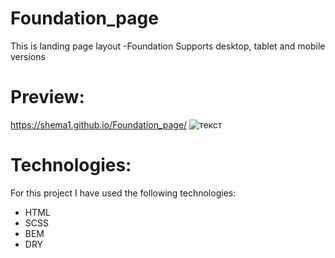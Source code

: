 # Foundation_page
This is landing page layout -Foundation
Supports desktop, tablet and mobile versions

# Preview:
https://shema1.github.io/Foundation_page/
![текст](https://lh3.googleusercontent.com/179DgmT4X1bGxwN2VN9RrOBiHbKKOG75Y0v5mgyZJMIeBmaWbZZudkUJJnNQXhNa9MAvA06I0PimXtJOK-tRpeIbivFPTXucdfDzvkBQ5efTgtpqXgdhojaRS2Y3qfw6BV7jDCrpd65vSuuVXZ8r3qa91VfbStlH-BYzBUCXba4vkh6Y8lKPj4R5Bq4p4q9ZD-Y8oc-dchSbPe9ucEI8eDXon5p58KHOB_3pUk2B5uHROQ77rBJ5-RUYh89NmX6LKlFgIcylAxYRTqtvDtqIxa_XuVCG82ikoRiewt3mCor5nbjYqEdcTGAEslWSWoQKh4ztnes4WobbbHqyC1-chA_itkwv3cKG2vyI0SvQ5ImuV_nmAXbatGSsF2HFCsVp4G06j087wlPHL8nrL9p6n7J5cDkq9QDBaRoO66mGAgHECFNqM6YyvhMQjMiLAVgLvO_BQxFLHe0HKNMF7oTsqO_XxKnakUA4af35B9kSCzEDJOl-GjaW-NN1S01-ggYDYgN01sg0vtew0KkbnNH3V6cIfiBfFD7aUpm5rIicUGkikCZm7D0KoAPz5Z0ZAymXm9_ZsOvK2Wj8P9p3J0mZARrRlpwxv9IHCWw48s1GCMpmlFozU5noZFgKjhUb-XPIaRP0hnq5YoacycynLWzVN86hoDgVuLCXxhTc8QZCpl8fbB3ERuFwgM0=w1111-h959-no)

# Technologies:
For this project I have used the following technologies:
* HTML
* SCSS
* BEM
* DRY

